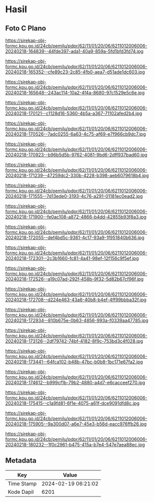 # Hasil

## Foto C Plano

https://sirekap-obj-formc.kpu.go.id/24cb/pemilu/pdpr/62/11/01/20/06/6211012006006-20240218-164839--44fde397-ada1-40a9-859a-5fd1bfd3fd74.jpg

https://sirekap-obj-formc.kpu.go.id/24cb/pemilu/pdpr/62/11/01/20/06/6211012006006-20240218-165352--cfe89c23-2c85-4fb0-aea7-d51ade1dc603.jpg

https://sirekap-obj-formc.kpu.go.id/24cb/pemilu/pdpr/62/11/01/20/06/6211012006006-20240218-165648--243ac114-10a2-4f4a-8680-97c1529e5c6e.jpg

https://sirekap-obj-formc.kpu.go.id/24cb/pemilu/pdpr/62/11/01/20/06/6211012006006-20240218-170121--c1128d16-5360-4b5a-a367-71102afed2b4.jpg

https://sirekap-obj-formc.kpu.go.id/24cb/pemilu/pdpr/62/11/01/20/06/6211012006006-20240218-170526--7adc0255-6a63-4c75-af69-e7f966cb9dc7.jpg

https://sirekap-obj-formc.kpu.go.id/24cb/pemilu/pdpr/62/11/01/20/06/6211012006006-20240218-170923--b96b5d5b-9762-4081-9bd6-2dff937bad60.jpg

https://sirekap-obj-formc.kpu.go.id/24cb/pemilu/pdpr/62/11/01/20/06/6211012006006-20240218-171239--47259dc2-330b-4228-b398-aeb6079618b4.jpg

https://sirekap-obj-formc.kpu.go.id/24cb/pemilu/pdpr/62/11/01/20/06/6211012006006-20240218-171555--7d13ede0-3193-4c76-a291-01181ec0ead2.jpg

https://sirekap-obj-formc.kpu.go.id/24cb/pemilu/pdpr/62/11/01/20/06/6211012006006-20240218-171900--fe0ac108-a872-4866-b4dd-42855b93f8a3.jpg

https://sirekap-obj-formc.kpu.go.id/24cb/pemilu/pdpr/62/11/01/20/06/6211012006006-20240218-172055--def4bd5c-9361-4c17-93a9-1f951840b636.jpg

https://sirekap-obj-formc.kpu.go.id/24cb/pemilu/pdpr/62/11/01/20/06/6211012006006-20240218-172301--2c3b1660-fc81-4a41-98ef-12f156c9f5ef.jpg

https://sirekap-obj-formc.kpu.go.id/24cb/pemilu/pdpr/62/11/01/20/06/6211012006006-20240218-172526--a19c07ad-292f-458b-9f32-5d82b67cf96f.jpg

https://sirekap-obj-formc.kpu.go.id/24cb/pemilu/pdpr/62/11/01/20/06/6211012006006-20240218-172708--d224e463-43a6-40b8-b4ef-4ff99bbba32f.jpg

https://sirekap-obj-formc.kpu.go.id/24cb/pemilu/pdpr/62/11/01/20/06/6211012006006-20240218-172934--810b675e-0b63-4856-993a-f0339aa47785.jpg

https://sirekap-obj-formc.kpu.go.id/24cb/pemilu/pdpr/62/11/01/20/06/6211012006006-20240218-173126--2df79742-74bf-4182-8f9c-753bd3c4f028.jpg

https://sirekap-obj-formc.kpu.go.id/24cb/pemilu/pdpr/62/11/01/20/06/6211012006006-20240218-173441--64fca102-b48b-47bc-b0b8-1bc171e67fa2.jpg

https://sirekap-obj-formc.kpu.go.id/24cb/pemilu/pdpr/62/11/01/20/06/6211012006006-20240218-174612--b999cf1b-79b2-4880-a4d7-e6cacceef270.jpg

https://sirekap-obj-formc.kpu.go.id/24cb/pemilu/pdpr/62/11/01/20/06/6211012006006-20240218-175415--c1a9fd81-6f1e-4075-a61f-dce9091dfd8c.jpg

https://sirekap-obj-formc.kpu.go.id/24cb/pemilu/pdpr/62/11/01/20/06/6211012006006-20240218-175905--9a300d07-a6e7-45e3-b56d-eacc976ffb26.jpg

https://sirekap-obj-formc.kpu.go.id/24cb/pemilu/pdpr/62/11/01/20/06/6211012006006-20240218-180232--1f0c2961-b475-415a-b7e4-547e7aea88ec.jpg


## Metadata

| Key        | Value               |
| ---------- | ------------------- |
| Time Stamp | 2024-02-19 06:21:02 |
| Kode Dapil | 6201                |



